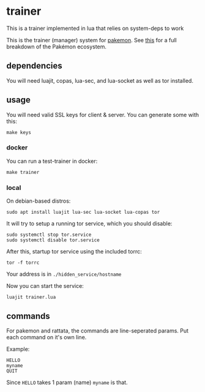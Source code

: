 # trainer

This is a trainer implemented in lua that relies on system-deps to work

This is the trainer (manager) system for [pakemon](https://github.com/notnullgames/pakemon). See [this](https://github.com/notnullgames/pakemon/wiki/Projects) for a full breakdown of the Pakémon ecosystem.


## dependencies

You will need luajit, copas, lua-sec, and lua-socket as well as tor installed.


## usage

You will need valid SSL keys for client & server. You can generate some with this:

```
make keys
```


### docker

You can run a test-trainer in docker:

```
make trainer
```


### local

On debian-based distros:

```
sudo apt install luajit lua-sec lua-socket lua-copas tor
```

It will try to setup a running tor service, which you should disable:

```
sudo systemctl stop tor.service
sudo systemctl disable tor.service
```


After this, startup tor service using the included torrc:

```
tor -f torrc
```

Your address is in `./hidden_service/hostname`

Now you can start the service:

```
luajit trainer.lua
```

## commands

For pakemon and rattata, the commands are line-seperated params. Put each command on it's own line.

Example:

```
HELLO
myname
QUIT
```

Since `HELLO` takes 1 param (name) `myname` is that.



